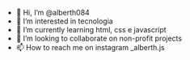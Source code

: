 - 👋 Hi, I’m @alberth084
- 👀 I’m interested in tecnologia
- 🌱 I’m currently learning html, css e javascript
- 💞️ I’m looking to collaborate on non-profit projects
- 📫 How to reach me on instagram _alberth.js 

<!---
alberth084/alberth084 is a ✨ special ✨ repository because its `README.md` (this file) appears on your GitHub profile.
You can click the Preview link to take a look at your changes.
--->
